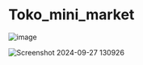 # Toko_mini_market

![image](https://github.com/user-attachments/assets/a4982690-7be6-476f-ba0e-4a22cea6ed7c)

![Screenshot 2024-09-27 130926](https://github.com/user-attachments/assets/19bd0d0f-caac-45d5-9edb-3aabc7dc988e)
